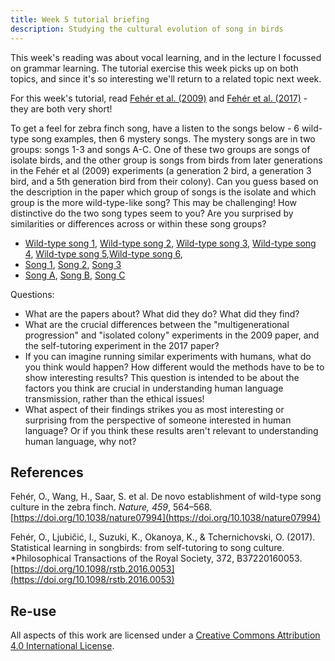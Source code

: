 ```yaml
---
title: Week 5 tutorial briefing
description: Studying the cultural evolution of song in birds
---
```


This week's reading was about vocal learning, and in the lecture I focussed on grammar learning. The tutorial exercise this week picks up on both topics, and since it's so interesting we'll return to a related topic next week. 

For this week's tutorial, read [Fehér et al. (2009)](https://doi.org/10.1038/nature07994) and [Fehér et al. (2017)](https://doi.org/10.1098/rstb.2016.0053) - they are both very short!

To get a feel for zebra finch song, have a listen to the songs below - 6 wild-type song examples, then 6 mystery songs. The mystery songs are in two groups: songs 1-3 and songs A-C. One of these two groups are songs of isolate birds, and the other group is songs from birds from later generations in the Fehér et al (2009) experiments (a generation 2 bird, a generation 3 bird, and a 5th generation bird from their colony). Can you guess based on the description in the paper which group of songs is the isolate and which group is the more wild-type-like song? This may be challenging! How distinctive do the two song types seem to you? Are you surprised by similarities or differences across or within these song groups?

- [Wild-type song 1](feher_materials/wt1.wav), [Wild-type song 2](feher_materials/wt2.wav), [Wild-type song 3](feher_materials/wt3.wav), [Wild-type song 4](feher_materials/wt4.wav), [Wild-type song 5](feher_materials/wt5.wav),[Wild-type song 6](feher_materials/wt6.wav),
- [Song 1](feher_materials/song1.mp3), [Song 2](feher_materials/song2.mp3), [Song 3](feher_materials/song3.mp3)
- [Song A](feher_materials/songA.mp3), [Song B](feher_materials/songB.mp3), [Song C](feher_materials/songC.mp3)

Questions:
- What are the papers about? What did they do? What did they find?
- What are the crucial differences between the "multigenerational progression" and "isolated colony" experiments in the 2009 paper, and the self-tutoring experiment in the 2017 paper?
- If you can imagine running similar experiments with humans, what do you think would happen? How different would the methods have to be to show interesting results? This question is intended to be about the factors you think are crucial in understanding human language transmission, rather than the ethical issues!
- What aspect of their findings strikes you as most interesting or surprising from the perspective of someone interested in human language? Or if you think these results aren't relevant to understanding human language, why not?

## References

Fehér, O., Wang, H., Saar, S. et al. De novo establishment of wild-type song culture in the zebra finch. *Nature, 459*, 564–568. [https://doi.org/10.1038/nature07994](https://doi.org/10.1038/nature07994)

Fehér, O.,  Ljubičić, I.,  Suzuki, K., Okanoya, K., & Tchernichovski, O. (2017). Statistical learning in songbirds: from self-tutoring to song culture. *Philosophical Transactions of the Royal Society, 372, B37220160053.[https://doi.org/10.1098/rstb.2016.0053](https://doi.org/10.1098/rstb.2016.0053)

## Re-use

All aspects of this work are licensed under a [Creative Commons Attribution 4.0 International License](http://creativecommons.org/licenses/by/4.0/).
